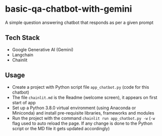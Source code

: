 # basic-qa-chatbot-with-gemini
A simple question answering chatbot that responds as per a given prompt
## Tech Stack
- Google Generative AI (Gemini)
- Langchain
- Chainlit
## Usage
- Create a project with Python script file ```app_chatbot.py``` (code for this chatbot)
- The file ```chainlit.md``` is the Readme (welcome screen), it appears on first start of app
- Set up a Python 3.8.0 virtual environment (using Anaconda or Miniconda) and install pre-requisite libraries, frameworks and modules
- Run the project with the command ```chainlit run app_chatbot.py -w``` (```-w``` flag used to auto reload the page. If any change is done to the Python script or the MD file it gets updated accordingly)
